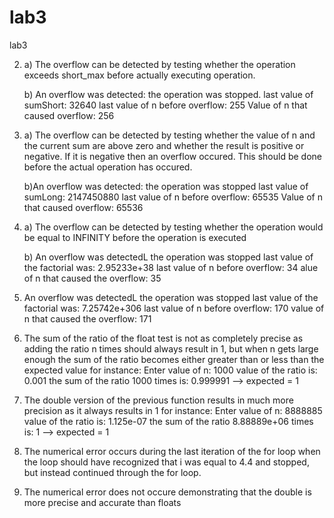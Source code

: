 # lab3
lab3


2.	a) The overflow can be detected by testing whether the operation exceeds short_max before actually executing
		operation.


	b) An overflow was detected: the operation was stopped.
	last value of sumShort: 32640
	last value of n before overflow: 255
	Value of n that caused overflow: 256
	
3. a) The overflow can be detected by testing whether the value of n and the current sum are above zero and whether
	  the result is positive or negative. If it is negative then an overflow occured. This should be done before
	  the actual operation has occured. 
	
   b)An overflow was detected: the operation was stopped
	 last value of sumLong: 2147450880
	 last value of n before overflow: 65535
	 Value of n that caused overflow: 65536
	 

4.	a)	The overflow can be detected by testing whether the operation would be equal to INFINITY before the operation is executed


	b)	An overflow was detectedL the operation was stopped
		last value of the factorial was: 2.95233e+38
		last value of n before overflow: 34
		alue of n that caused the overflow: 35
		
5.	An overflow was detectedL the operation was stopped
	last value of the factorial was: 7.25742e+306
	last value of n before overflow: 170
	value of n that caused the overflow: 171
	

6. The sum of the ratio of the float test is not as completely precise as adding the ratio n times should always result in 1,
	but when n gets large enough the sum of the ratio becomes either greater than or less than the expected value
	for instance:
		Enter value of n: 1000
		value of the ratio is: 0.001
		the sum of the ratio 1000 times is: 0.999991
	--> expected = 1
		
7.	The double version of the previous function results in much more precision as it always results in 1
	for instance: 
		Enter value of n: 8888885
		value of the ratio is: 1.125e-07
		the sum of the ratio 8.88889e+06 times is: 1
	--> expected = 1
	
8.	The numerical error occurs during the last iteration of the for loop when the loop should have recognized that i was
	equal to 4.4 and stopped, but instead continued through the for loop.
	
9. The numerical error does not occure demonstrating that the double is more precise and accurate than floats

